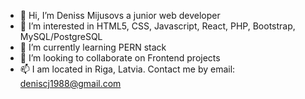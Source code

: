 - 👋 Hi, I’m Deniss Mijusovs a junior web developer
- 👀 I’m interested in HTML5, CSS, Javascript, React, PHP, Bootstrap, MySQL/PostgreSQL
- 🌱 I’m currently learning PERN stack
- 💞️ I’m looking to collaborate on Frontend projects
- 📫 I am located in Riga, Latvia. Contact me by email: deniscj1988@gmail.com

<!---
Deniss1988/Deniss1988 is a ✨ special ✨ repository because its `README.md` (this file) appears on your GitHub profile.
You can click the Preview link to take a look at your changes.
--->
